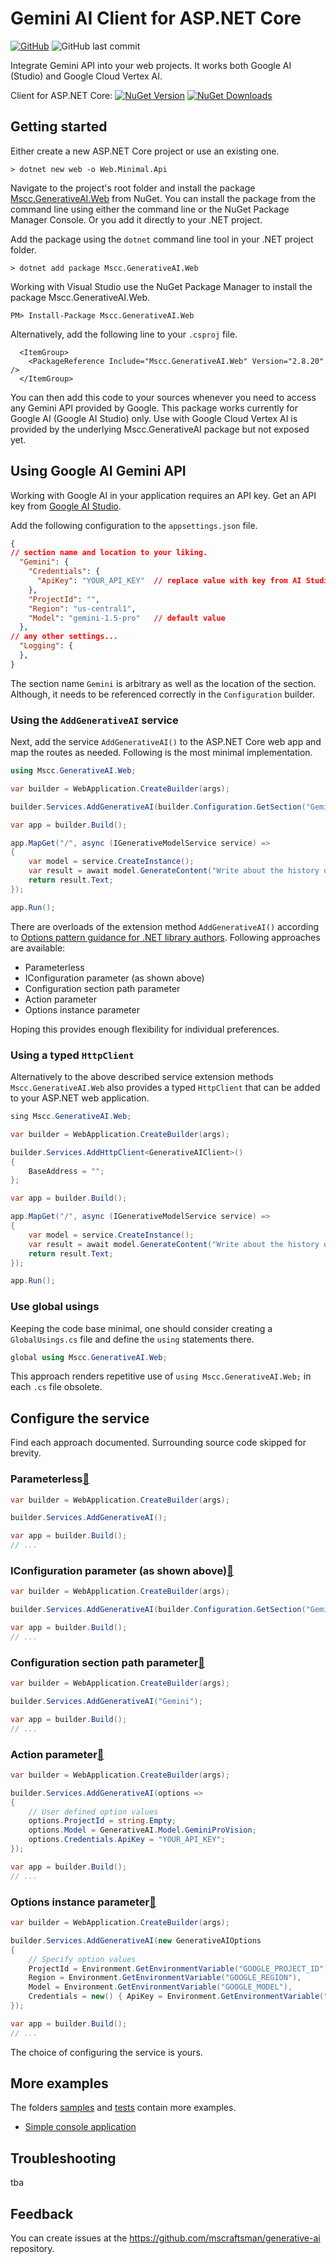 ﻿# Gemini AI Client for ASP.NET Core
[![GitHub](https://img.shields.io/github/license/mscraftsman/generative-ai)](https://github.com/mscraftsman/generative-ai/blob/main/LICENSE)
![GitHub last commit](https://img.shields.io/github/last-commit/mscraftsman/generative-ai)

Integrate Gemini API into your web projects. It works both Google AI (Studio) and Google Cloud Vertex AI.

Client for ASP.NET Core: 
[![NuGet Version](https://img.shields.io/nuget/v/Mscc.GenerativeAI.Web)](https://www.nuget.org/packages/Mscc.GenerativeAI.Web/)
[![NuGet Downloads](https://img.shields.io/nuget/dt/Mscc.GenerativeAI.Web)](https://www.nuget.org/packages/Mscc.GenerativeAI.Web/)

## Getting started

Either create a new ASP.NET Core project or use an existing one.

```text
> dotnet new web -o Web.Minimal.Api
```

Navigate to the project's root folder and install the package [Mscc.GenerativeAI.Web](https://www.nuget.org/packages/Mscc.GenerativeAI.Web/) from NuGet. You can install the package from the command line using either the command line or the NuGet Package Manager Console. Or you add it directly to your .NET project.

Add the package using the `dotnet` command line tool in your .NET project folder.

```text
> dotnet add package Mscc.GenerativeAI.Web
```

Working with Visual Studio use the NuGet Package Manager to install the package Mscc.GenerativeAI.Web.

```text
PM> Install-Package Mscc.GenerativeAI.Web
```

Alternatively, add the following line to your `.csproj` file.

```text
  <ItemGroup>
    <PackageReference Include="Mscc.GenerativeAI.Web" Version="2.8.20" />
  </ItemGroup>
```

You can then add this code to your sources whenever you need to access any Gemini API provided by Google. This package works currently for Google AI (Google AI Studio) only. Use with Google Cloud Vertex AI is provided by the underlying Mscc.GenerativeAI package but not exposed yet.

## Using Google AI Gemini API

Working with Google AI in your application requires an API key. Get an API key from [Google AI Studio](https://aistudio.google.com/app/apikey).

Add the following configuration to the `appsettings.json` file.

```json
{
// section name and location to your liking.
  "Gemini": {
    "Credentials": {
      "ApiKey": "YOUR_API_KEY"  // replace value with key from AI Studio
    },
    "ProjectId": "",
    "Region": "us-central1",
    "Model": "gemini-1.5-pro"   // default value
  },
// any other settings...
  "Logging": {
  },
}

```

The section name `Gemini` is arbitrary as well as the location of the section. Although, it needs to be referenced correctly in the `Configuration` builder.

### Using the `AddGenerativeAI` service

Next, add the service `AddGenerativeAI()` to the ASP.NET Core web app and map the routes as needed. Following is the most minimal implementation.

```csharp
using Mscc.GenerativeAI.Web;

var builder = WebApplication.CreateBuilder(args);

builder.Services.AddGenerativeAI(builder.Configuration.GetSection("Gemini"));

var app = builder.Build();

app.MapGet("/", async (IGenerativeModelService service) =>
{
    var model = service.CreateInstance();
    var result = await model.GenerateContent("Write about the history of Mauritius.");
    return result.Text;
});

app.Run();
```

There are overloads of the extension method `AddGenerativeAI()` according to [Options pattern guidance for .NET library authors](https://learn.microsoft.com/en-us/dotnet/core/extensions/options-library-authors).
Following approaches are available:

- Parameterless
- IConfiguration parameter (as shown above)
- Configuration section path parameter
- Action<TOptions> parameter
- Options instance parameter

Hoping this provides enough flexibility for individual preferences.

### Using a typed `HttpClient`

Alternatively to the above described service extension methods `Mscc.GenerativeAI.Web` also provides a typed `HttpClient` that can be added to your ASP.NET web application.

```csharp
sing Mscc.GenerativeAI.Web;

var builder = WebApplication.CreateBuilder(args);

builder.Services.AddHttpClient<GenerativeAIClient>()
{
    BaseAddress = "";
};

var app = builder.Build();

app.MapGet("/", async (IGenerativeModelService service) =>
{
    var model = service.CreateInstance();
    var result = await model.GenerateContent("Write about the history of Mauritius.");
    return result.Text;
});

app.Run();
```

### Use global usings

Keeping the code base minimal, one should consider creating a `GlobalUsings.cs` file and define the `using` statements there.

```csharp
global using Mscc.GenerativeAI.Web;
```

This approach renders repetitive use of `using Mscc.GenerativeAI.Web;` in each `.cs` file obsolete.

## Configure the service

Find each approach documented. Surrounding source code skipped for brevity.

### Parameterless[🔗](https://learn.microsoft.com/en-us/dotnet/core/extensions/options-library-authors#parameterless)

```csharp
var builder = WebApplication.CreateBuilder(args);

builder.Services.AddGenerativeAI();

var app = builder.Build();
// ...
```

### IConfiguration parameter (as shown above)[🔗](https://learn.microsoft.com/en-us/dotnet/core/extensions/options-library-authors#iconfiguration-parameter)

```csharp
var builder = WebApplication.CreateBuilder(args);

builder.Services.AddGenerativeAI(builder.Configuration.GetSection("Gemini"));

var app = builder.Build();
// ...
```

### Configuration section path parameter[🔗](https://learn.microsoft.com/en-us/dotnet/core/extensions/options-library-authors#configuration-section-path-parameter)

```csharp
var builder = WebApplication.CreateBuilder(args);

builder.Services.AddGenerativeAI("Gemini");

var app = builder.Build();
// ...
```

### Action<TOptions> parameter[🔗](https://learn.microsoft.com/en-us/dotnet/core/extensions/options-library-authors#actiontoptions-parameter)

```csharp
var builder = WebApplication.CreateBuilder(args);

builder.Services.AddGenerativeAI(options =>
{
    // User defined option values
    options.ProjectId = string.Empty;
    options.Model = GenerativeAI.Model.GeminiProVision;
    options.Credentials.ApiKey = "YOUR_API_KEY";
});

var app = builder.Build();
// ...
```

### Options instance parameter[🔗](https://learn.microsoft.com/en-us/dotnet/core/extensions/options-library-authors#options-instance-parameter)

```csharp
var builder = WebApplication.CreateBuilder(args);

builder.Services.AddGenerativeAI(new GenerativeAIOptions
{
    // Specify option values
    ProjectId = Environment.GetEnvironmentVariable("GOOGLE_PROJECT_ID"),
    Region = Environment.GetEnvironmentVariable("GOOGLE_REGION"),
    Model = Environment.GetEnvironmentVariable("GOOGLE_MODEL"),
    Credentials = new() { ApiKey = Environment.GetEnvironmentVariable("GOOGLE_API_KEY") }
});

var app = builder.Build();
// ...
```

The choice of configuring the service is yours.

## More examples

The folders [samples](../samples/) and [tests](../tests/) contain more examples.

- [Simple console application](../samples/Console.Minimal.Prompt/)

## Troubleshooting

tba

## Feedback

You can create issues at the <https://github.com/mscraftsman/generative-ai> repository.
